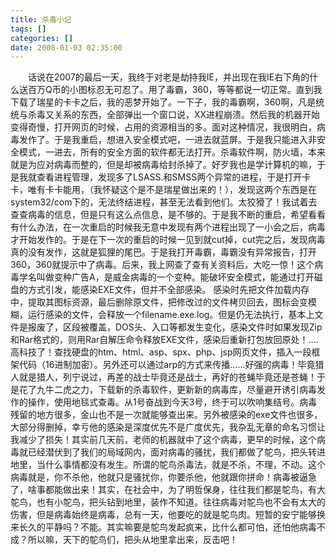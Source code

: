 ```yaml
---
title: 杀毒小记
tags: []
categories: []
date: 2008-01-03 02:35:00 
---
```



&emsp;&emsp;话说在2007的最后一天，我终于对老是劫持我IE，并出现在我IE右下角的什么送百万Q币的小图标忍无可忍了。用了毒霸，360，等等都说一切正常。直到我下载了瑞星的卡卡之后，我的恶梦开始了。一下子，我的毒霸啊，360啊，凡是统统与杀毒又关系的东西，全部弹出一个窗口说，XX进程崩溃。然后我的机器开始变得奇慢，打开网页的时候，占用的资源相当的多。面对这种情况，我很明白，病毒发作了。于是我重启，想进入安全模式吧，一进去就蓝屏。于是我只能进入非安全模式，一进去，所有的安全方面的软件都无法打开。杀毒软件啊，防火墙，本来就是为应对病毒而整的，但是却被病毒给封杀掉了。好歹我也是学计算机的嘛，于是我就查看进程管理，发现多了LSASS.和SMSS两个异常的进程，于是打开卡卡，唯有卡卡能用，（我怀疑这个是不是瑞星做出来的！），发现这两个东西是在system32/com下的，无法终结进程，甚至无法看到他们。太狡猾了！我试着去查查病毒的信息，但是只有这么点信息，是不够的。于是我不断的重启，希望看看有什么办法，在一次重启的时候我无意中发现有两个进程出现了一小会之后，病毒才开始发作的。于是在下一次的重启的时候一见到就cut掉，cut完之后，发现病毒真的没有发作，这就是狐狸的尾巴。于是我打开毒霸，毒霸没有异常报告，打开360，360就提示中了病毒。后来，我上网查了查有关资料后，大吃一惊！这个病毒学名叫做变种广告A，是威金病毒的一个变种。能破坏安全模式，能通过打开磁盘的方式引发，能感染EXE文件，但并不全部感染。 感染时先把文件加载内存中，提取其图标资源，最后删除原文件，把修改过的文件栲贝回去，图标会变模糊，运行感染的文件，会释放一个filename.exe.log。但是仍无法执行，基本上文件是报废了，区段被覆盖，DOS头、入口等都发生变化，感染文件时如果发现Zip和Rar格式的，则用Rar自解压命令释放EXE文件，感染后重新打包放回原处！....高科技了！查找硬盘的htm、html、asp、spx、php、jsp网页文件，插入一段框架代码（16进制加密）。另外还可以通过arp的方式来传播......好强的病毒！毕竟猎人就是猎人，列宁说过，再差的战士毕竟还是战士，再好的苍蝇毕竟还是苍蝇！于是花了九牛二虎之力，下载新的杀毒软件，更新新的病毒库，尽量避开诱引病毒发作的操作，使用地毯式查毒。从1号奋战到今天3号，终于可以吹响集结号。病毒残留的地方很多，金山也不是一次就能够查出来。另外被感染的exe文件也很多，大部分得删掉，幸亏他的感染是深度优先不是广度优先，我杂乱无章的命名习惯让我减少了损失！其实前几天前，老师的机器就中了这个病毒，更早的时候，这个病毒就已经潜伏到了我们的局域网内，面对病毒的骚扰，我们都做了鸵鸟，把头转进地里，当什么事情都没有发生。所谓的鸵鸟杀毒法，就是不杀，不理，不动。这个病毒就是，你不杀他，他就只是骚扰你，你要杀他，他就跟你拼命！病毒被逼急了，啥事都能做出来！其实，在社会中，为了明哲保身，往往我们都是鸵鸟，有大鸵鸟，也有小鸵鸟，把头钻到地里，装作不知道。往往病毒对鸵鸟也不会有太大的伤害，但是病毒始终是病毒，总有一天，他要吃的就是鸵鸟肉。短暂的安宁能够换来长久的平静吗？不能。其实嘛要是鸵鸟发起疯来，比什么都可怕，还怕他病毒不成？所以嘛，天下的鸵鸟们，把头从地里拿出来，反击吧！